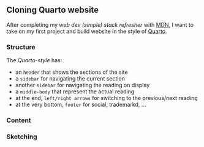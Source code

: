 ## Cloning Quarto website

After completing my *web dev (simple) stack refresher* with [MDN](https://developer.mozilla.org/en-US/docs/Learn/Getting_started_with_the_web), I want to take on my first project and build website in the style of [Quarto](https://quarto.org/docs/websites/).

### Structure

The *Quarto-style* has:
- an `header` that shows the sections of the site
- a `sidebar` for navigating the current section
- another `sidebar` for navigating the reading on display
- a `middle-body` that represent the actual reading
- at the end, `left/right arrows` for switching to the previous/next reading
- at the very bottom, `footer` for social, trademarkd, ...

### Content
### Sketching